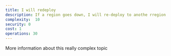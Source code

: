 ```yaml
---
title: I will redeploy
description: If a region goes down, I will re-deploy to anothe rregion.
complexity:  10
security: 0
cost: 1
operations: 30
---
```


More information about this really complex topic